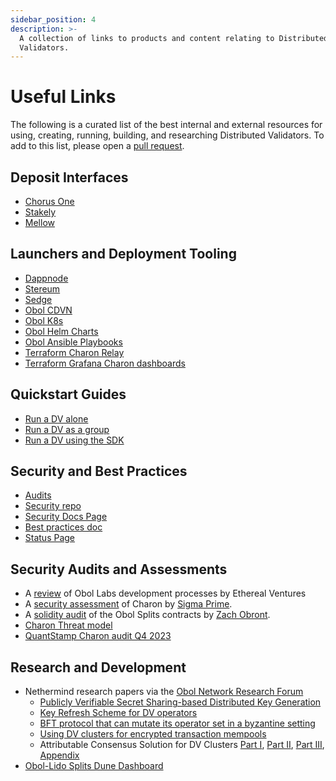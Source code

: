 ```yaml
---
sidebar_position: 4
description: >-
  A collection of links to products and content relating to Distributed
  Validators.
---
```


# Useful Links

The following is a curated list of the best internal and external resources for using, creating, running, building, and researching Distributed Validators. To add to this list, please open a [pull request](https://github.com/ObolNetwork/obol-docs/pulls/).

## Deposit Interfaces

* [Chorus One](https://opus.chorus.one/pool/stake/)
* [Stakely](https://obol-portal.stakely.io/)
* [Mellow](https://app.mellow.finance/restake/ethereum-dvsteth)

## Launchers and Deployment Tooling

* [Dappnode](https://docs.dappnode.io/docs/user/staking/ethereum/dvt-technologies/obol-network/)
* [Stereum](https://stereum.net/)
* [Sedge](https://github.com/ObolNetwork/sedge/blob/develop/docs/docs/quickstart/charon.mdx)
* [Obol CDVN](https://github.com/ObolNetwork/charon-distributed-validator-node)
* [Obol K8s](https://github.com/ObolNetwork/charon-k8s-distributed-validator-node)
* [Obol Helm Charts](https://github.com/ObolNetwork/helm-charts)
* [Obol Ansible Playbooks](https://github.com/ObolNetwork/obol-ansible)
* [Terraform Charon Relay](https://github.com/ObolNetwork/terraform-charon-relay)
* [Terraform Grafana Charon dashboards](https://github.com/ObolNetwork/terraform-grafana-dashboards)

## Quickstart Guides

* [Run a DV alone](https://github.com/ObolNetwork/obol-docs/blob/main/versioned_docs/version-v1.2.0/run/start/quickstart_alone.mdx)
* [Run a DV as a group](https://github.com/ObolNetwork/obol-docs/blob/main/versioned_docs/version-v1.2.0/run/start/quickstart_group.mdx)
* [Run a DV using the SDK](https://github.com/ObolNetwork/obol-docs/blob/main/versioned_docs/version-v1.2.0/adv/advanced/quickstart-sdk.mdx)

## Security and Best Practices

* [Audits](https://github.com/ObolNetwork/obol-security/tree/main/audits)
* [Security repo](https://github.com/ObolNetwork/obol-security)
* [Security Docs Page](../../adv/security/overview.md)
* [Best practices doc](../../run/prepare/deployment-best-practices.md)
* [Status Page](https://status.obol.org/)

## Security Audits and Assessments

* A [review](../../adv/security/ev-assessment.md) of Obol Labs development processes by Ethereal Ventures
* A [security assessment](https://github.com/ObolNetwork/obol-security/blob/f9d7b0ad0bb8897f74ccb34cd4bd83012ad1d2b5/audits/Sigma_Prime_Obol_Network_Charon_Security_Assessment_Report_v2_1.pdf) of Charon by [Sigma Prime](https://sigmaprime.io/).
* A [solidity audit](https://github.com/ObolNetwork/obol-docs/blob/main/versioned_docs/version-v1.2.0/adv/security/smart_contract_audit.mdx) of the Obol Splits contracts by [Zach Obront](https://zachobront.com/).
* [Charon Threat model](../../adv/security/threat_model.md)
* [QuantStamp Charon audit Q4 2023](https://obol.tech/charon_quantstamp_assessment.pdf)

## Research and Development

* Nethermind research papers via the [Obol Network Research Forum](https://community.obol.tech/?ref=blog.obol.org)
  * [Publicly Verifiable Secret Sharing-based Distributed Key Generation](https://community.obol.tech/t/proposal-publicly-verifiable-secret-sharing-based-distributed-key-generation/94?ref=blog.obol.org)
  * [Key Refresh Scheme for DV operators](https://community.obol.tech/t/proposal-key-refresh-scheme-for-dv-operators/97?ref=blog.obol.org)
  * [BFT protocol that can mutate its operator set in a byzantine setting](https://community.obol.tech/t/proposal-bft-protocol-that-can-mutate-its-operator-set-in-a-byzantine-setting/106?ref=blog.obol.org)
  * [Using DV clusters for encrypted transaction mempools](https://community.obol.tech/t/proposal-using-dv-clusters-for-encrypted-transaction-mempools/108?ref=blog.obol.org)
  * Attributable Consensus Solution for DV Clusters [Part I](https://community.obol.org/t/proposal-attributable-consensus-solution-for-dv-clusters/104?ref=blog.obol.org), [Part II](https://community.obol.org/t/proposal-attributable-consensus-solution-for-dv-clusters-part-2/107?ref=blog.obol.org), [Part III](https://community.obol.org/t/proposal-attributable-consensus-solution-for-dv-clusters-part-3/109?ref=blog.obol.org), [Appendix](https://community.obol.org/t/proposal-attributable-consensus-solution-for-dv-clusters-appendix/110?ref=blog.obol.org)
* [Obol-Lido Splits Dune Dashboard](https://dune.com/obol_labs/lido-splits)
